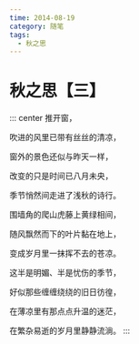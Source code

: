 ```yaml
---
time: 2014-08-19
category: 随笔
tags:
  - 秋之思
---
```


# 秋之思【三】

::: center
推开窗，

吹进的风里已带有丝丝的清凉，

窗外的景色还似与昨天一样，

改变的只是时间已八月未央，

季节悄然间走进了浅秋的诗行。

围墙角的爬山虎藤上黄绿相间，

随风飘然而下的叶片黏在地上，

变成岁月里一抹挥不去的苍凉。

这半是明媚、半是忧伤的季节，

好似那些缠缠绕绕的旧日彷徨，

在薄凉里有那点点升温的迷茫，

在繁杂易逝的岁月里静静流淌。
:::
